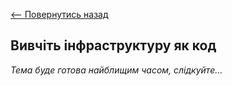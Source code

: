 [<-- Повернутись назад](index.md)

## Вивчіть інфраструктуру як код

*Тема буде готова найблищим часом, слідкуйте...*